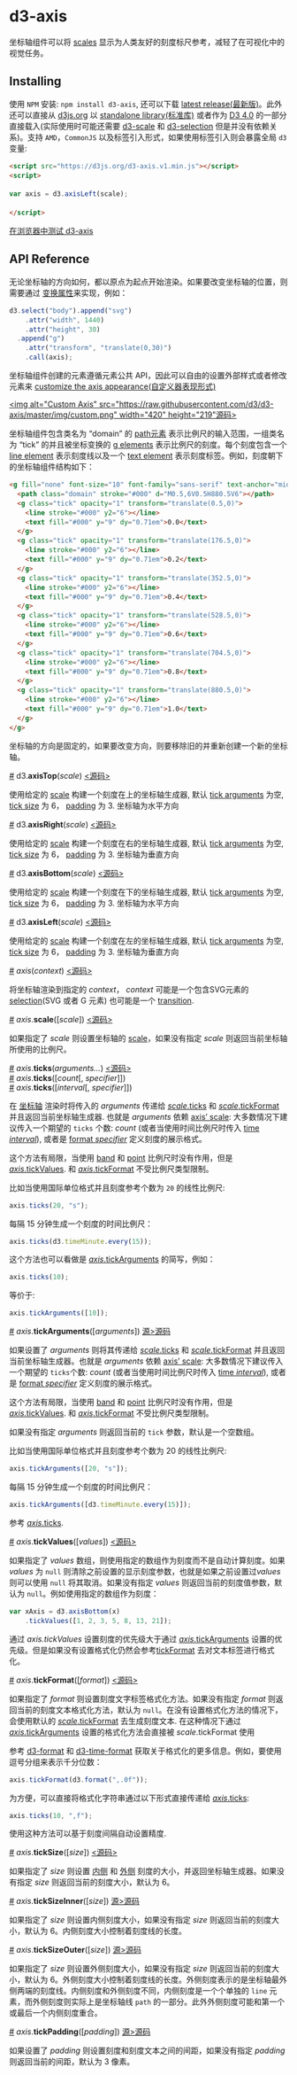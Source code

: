 # d3-axis

坐标轴组件可以将 [scales](https://github.com/d3/d3-scale) 显示为人类友好的刻度标尺参考，减轻了在可视化中的视觉任务。

## Installing

使用 `NPM` 安装: `npm install d3-axis`, 还可以下载 [latest release(最新版)](https://github.com/d3/d3-axis/releases/latest)。此外还可以直接从 [d3js.org](https://d3js.org) 以 [standalone library(标准库)](https://d3js.org/d3-axis.v1.min.js) 或者作为 [D3 4.0](https://github.com/d3/d3) 的一部分直接载入(实际使用时可能还需要 [d3-scale](https://github.com/d3/d3-scale) 和 [d3-selection](https://github.com/d3/d3-selection) 但是并没有依赖关系)。支持 `AMD`，`CommonJS` 以及标签引入形式，如果使用标签引入则会暴露全局 `d3` 变量:

```html
<script src="https://d3js.org/d3-axis.v1.min.js"></script>
<script>

var axis = d3.axisLeft(scale);

</script>
```

[在浏览器中测试 d3-axis](https://tonicdev.com/npm/d3-axis)

## API Reference

无论坐标轴的方向如何，都以原点为起点开始渲染。如果要改变坐标轴的位置，则需要通过 [变换属性](http://www.w3.org/TR/SVG/coords.html#TransformAttribute)来实现，例如：

```js
d3.select("body").append("svg")
    .attr("width", 1440)
    .attr("height", 30)
  .append("g")
    .attr("transform", "translate(0,30)")
    .call(axis);
```

坐标轴组件创建的元素遵循元素公共 API，因此可以自由的设置外部样式或者修改元素来 [customize the axis appearance(自定义器表现形式)](https://bl.ocks.org/mbostock/3371592)

[<img alt="Custom Axis" src="https://raw.githubusercontent.com/d3/d3-axis/master/img/custom.png" width="420" height="219"源码>](http://bl.ocks.org/mbostock/3371592)

坐标轴组件包含类名为 “domain” 的 [path元素](https://www.w3.org/TR/SVG/paths.html#PathElement) 表示比例尺的输入范围，一组类名为 “tick” 的并且被坐标变换的 [g elements](https://www.w3.org/TR/SVG/struct.html#Groups) 表示比例尺的刻度。每个刻度包含一个 [line element](https://www.w3.org/TR/SVG/shapes.html#LineElement) 表示刻度线以及一个 [text element](https://www.w3.org/TR/SVG/text.html#TextElement) 表示刻度标签。例如，刻度朝下的坐标轴组件结构如下：

```html
<g fill="none" font-size="10" font-family="sans-serif" text-anchor="middle">
  <path class="domain" stroke="#000" d="M0.5,6V0.5H880.5V6"></path>
  <g class="tick" opacity="1" transform="translate(0.5,0)">
    <line stroke="#000" y2="6"></line>
    <text fill="#000" y="9" dy="0.71em">0.0</text>
  </g>
  <g class="tick" opacity="1" transform="translate(176.5,0)">
    <line stroke="#000" y2="6"></line>
    <text fill="#000" y="9" dy="0.71em">0.2</text>
  </g>
  <g class="tick" opacity="1" transform="translate(352.5,0)">
    <line stroke="#000" y2="6"></line>
    <text fill="#000" y="9" dy="0.71em">0.4</text>
  </g>
  <g class="tick" opacity="1" transform="translate(528.5,0)">
    <line stroke="#000" y2="6"></line>
    <text fill="#000" y="9" dy="0.71em">0.6</text>
  </g>
  <g class="tick" opacity="1" transform="translate(704.5,0)">
    <line stroke="#000" y2="6"></line>
    <text fill="#000" y="9" dy="0.71em">0.8</text>
  </g>
  <g class="tick" opacity="1" transform="translate(880.5,0)">
    <line stroke="#000" y2="6"></line>
    <text fill="#000" y="9" dy="0.71em">1.0</text>
  </g>
</g>
```

坐标轴的方向是固定的，如果要改变方向，则要移除旧的并重新创建一个新的坐标轴。

<a name="axisTop" href="#axisTop">#</a> d3.<b>axisTop</b>(<i>scale</i>) [<源码>](https://github.com/d3/d3-axis/blob/master/src/axis.js#L159 "Source")

使用给定的 [scale](https://github.com/d3/d3-scale) 构建一个刻度在上的坐标轴生成器, 默认 [tick arguments](#axis_ticks) 为空, [tick size](#axis_tickSize) 为 6， [padding](#axis_tickPadding) 为 3. 坐标轴为水平方向

<a name="axisRight" href="#axisRight">#</a> d3.<b>axisRight</b>(<i>scale</i>) [<源码>](https://github.com/d3/d3-axis/blob/master/src/axis.js#L163 "Source")

使用给定的 [scale](https://github.com/d3/d3-scale) 构建一个刻度在右的坐标轴生成器, 默认 [tick arguments](#axis_ticks) 为空, [tick size](#axis_tickSize) 为 6， [padding](#axis_tickPadding) 为 3. 坐标轴为垂直方向

<a name="axisBottom" href="#axisBottom">#</a> d3.<b>axisBottom</b>(<i>scale</i>) [<源码>](https://github.com/d3/d3-axis/blob/master/src/axis.js#L167 "Source")

使用给定的 [scale](https://github.com/d3/d3-scale) 构建一个刻度在下的坐标轴生成器, 默认 [tick arguments](#axis_ticks) 为空, [tick size](#axis_tickSize) 为 6， [padding](#axis_tickPadding) 为 3. 坐标轴为水平方向

<a name="axisLeft" href="#axisLeft">#</a> d3.<b>axisLeft</b>(<i>scale</i>) [<源码>](https://github.com/d3/d3-axis/blob/master/src/axis.js#L171 "Source")

使用给定的 [scale](https://github.com/d3/d3-scale) 构建一个刻度在左的坐标轴生成器, 默认 [tick arguments](#axis_ticks) 为空, [tick size](#axis_tickSize) 为 6， [padding](#axis_tickPadding) 为 3. 坐标轴为垂直方向

<a name="_axis" href="#_axis">#</a> <i>axis</i>(<i>context</i>) [<源码>](https://github.com/d3/d3-axis/blob/master/src/axis.js#L40 "Source")

将坐标轴渲染到指定的 *context*， *context* 可能是一个包含SVG元素的 [selection](https://github.com/d3/d3-selection)(SVG 或者 G 元素) 也可能是一个 [transition](https://github.com/d3/d3-transition).

<a name="axis_scale" href="#axis_scale">#</a> <i>axis</i>.<b>scale</b>([<i>scale</i>]) [<源码>](https://github.com/d3/d3-axis/blob/master/src/axis.js#L120 "Source")

如果指定了 *scale* 则设置坐标轴的 [scale](https://github.com/d3/d3-scale)，如果没有指定 *scale* 则返回当前坐标轴所使用的比例尺。

<a name="axis_ticks" href="#axis_ticks">#</a> <i>axis</i>.<b>ticks</b>(<i>arguments…</i>) [<源码>](https://github.com/d3/d3-axis/blob/master/src/axis.js#L124 "Source")
<br><a href="#axis_ticks">#</a> <i>axis</i>.<b>ticks</b>([<i>count</i>[, <i>specifier</i>]])
<br><a href="#axis_ticks">#</a> <i>axis</i>.<b>ticks</b>([<i>interval</i>[, <i>specifier</i>]])

在 [坐标轴](#_axis) 渲染时将传入的 *arguments* 传递给 [*scale*.ticks](https://github.com/d3/d3-scale/blob/master/README.md#continuous_ticks) 和 [*scale*.tickFormat](https://github.com/d3/d3-scale/blob/master/README.md#continuous_tickFormat) 并且返回当前坐标轴生成器. 也就是 *arguments* 依赖 [axis’ scale](#axis_scale): 大多数情况下建议传入一个期望的 `ticks` 个数: *count* (或者当使用时间比例尺时传入 [time *interval*](https://github.com/d3/d3-time)), 或者是 [format *specifier*](https://github.com/d3/d3-format) 定义刻度的展示格式。

这个方法有局限，当使用 [band](https://github.com/d3/d3-scale/blob/master/README.md#band-scales) 和 [point](https://github.com/d3/d3-scale/blob/master/README.md#point-scales) 比例尺时没有作用，但是 [*axis*.tickValues](#axis_tickValues). 和 [*axis*.tickFormat](#axis_tickFormat) 不受比例尺类型限制。

比如当使用国际单位格式并且刻度参考个数为 `20` 的线性比例尺:

```js
axis.ticks(20, "s");
```

每隔 15 分钟生成一个刻度的时间比例尺：

```js
axis.ticks(d3.timeMinute.every(15));
```

这个方法也可以看做是 [*axis*.tickArguments](#axis_tickArguments) 的简写，例如：

```js
axis.ticks(10);
```

等价于:

```js
axis.tickArguments([10]);
```

<a name="axis_tickArguments" href="#axis_tickArguments">#</a> <i>axis</i>.<b>tickArguments</b>([<i>arguments</i>]) [源>源码](https://github.com/d3/d3-axis/blob/master/src/axis.js#L128 "Source")

如果设置了 *arguments* 则将其传递给 [*scale*.ticks](https://github.com/d3/d3-scale/blob/master/README.md#continuous_ticks) 和 [*scale*.tickFormat](https://github.com/d3/d3-scale/blob/master/README.md#continuous_tickFormat) 并且返回当前坐标轴生成器。也就是 *arguments* 依赖 [axis’ scale](#axis_scale): 大多数情况下建议传入一个期望的 `ticks`个数: *count* (或者当使用时间比例尺时传入 [time *interval*](https://github.com/d3/d3-time)), 或者是 [format *specifier*](https://github.com/d3/d3-format) 定义刻度的展示格式。

这个方法有局限，当使用 [band](https://github.com/d3/d3-scale/blob/master/README.md#band-scales) 和 [point](https://github.com/d3/d3-scale/blob/master/README.md#point-scales) 比例尺时没有作用，但是 [*axis*.tickValues](#axis_tickValues). 和 [*axis*.tickFormat](#axis_tickFormat) 不受比例尺类型限制。

如果没有指定 *arguments* 则返回当前的 `tick` 参数，默认是一个空数组。

比如当使用国际单位格式并且刻度参考个数为 20 的线性比例尺:

```js
axis.tickArguments([20, "s"]);
```

每隔 15 分钟生成一个刻度的时间比例尺：

```js
axis.tickArguments([d3.timeMinute.every(15)]);
```

参考 [*axis*.ticks](#axis_ticks).

<a name="axis_tickValues" href="#axis_tickValues">#</a> <i>axis</i>.<b>tickValues</b>([<i>values</i>]) [<源码>](https://github.com/d3/d3-axis/blob/master/src/axis.js#L132 "Source")

如果指定了 *values* 数组，则使用指定的数组作为刻度而不是自动计算刻度。如果 *values* 为 `null` 则清除之前设置的显示刻度参数，也就是如果之前设置过*values* 则可以使用 `null` 将其取消。如果没有指定 *values* 则返回当前的刻度值参数，默认为 `null`。例如使用指定的数组作为刻度：

```js
var xAxis = d3.axisBottom(x)
    .tickValues([1, 2, 3, 5, 8, 13, 21]);
```

通过 *axis.tickValues* 设置刻度的优先级大于通过 [*axis*.tickArguments](#axis_tickArguments) 设置的优先级。但是如果没有设置格式化仍然会参考[tickFormat](#axis_tickFormat) 去对文本标签进行格式化。

<a name="axis_tickFormat" href="#axis_tickFormat">#</a> <i>axis</i>.<b>tickFormat</b>([<i>format</i>]) [<源码>](https://github.com/d3/d3-axis/blob/master/src/axis.js#L136 "Source")

如果指定了 *format* 则设置刻度文字标签格式化方法。如果没有指定 *format* 则返回当前的刻度文本格式化方法，默认为 `null`。在没有设置格式化方法的情况下，会使用默认的 [*scale*.tickFormat](https://github.com/d3/d3-scale/blob/master/README.md#continuous_tickFormat) 去生成刻度文本. 在这种情况下通过 [*axis*.tickArguments](#axis_tickArguments) 设置的格式化方法会直接被 *scale*.tickFormat 使用

参考 [d3-format](https://github.com/d3/d3-format) 和 [d3-time-format](https://github.com/d3/d3-format) 获取关于格式化的更多信息。例如，要使用逗号分组来表示千分位数：

```js
axis.tickFormat(d3.format(",.0f"));
```

为方便，可以直接将格式化字符串通过以下形式直接传递给 [*axis*.ticks](#axis_ticks):

```js
axis.ticks(10, ",f");
```

使用这种方法可以基于刻度间隔自动设置精度.

<a name="axis_tickSize" href="#axis_tickSize">#</a> <i>axis</i>.<b>tickSize</b>([<i>size</i>]) [<源码>](https://github.com/d3/d3-axis/blob/master/src/axis.js#L140 "Source")

如果指定了 *size* 则设置 [内侧](#axis_tickSizeInner) 和 [外侧](#axis_tickSizeOuter) 刻度的大小，并返回坐标轴生成器。如果没有指定 *size* 则返回当前的刻度大小，默认为 6。

<a name="axis_tickSizeInner" href="#axis_tickSizeInner">#</a> <i>axis</i>.<b>tickSizeInner</b>([<i>size</i>]) [源>源码](https://github.com/d3/d3-axis/blob/master/src/axis.js#L144 "Source")

如果指定了 *size* 则设置内侧刻度大小，如果没有指定 *size* 则返回当前的刻度大小，默认为 6。内侧刻度大小控制着刻度线的长度。

<a name="axis_tickSizeOuter" href="#axis_tickSizeOuter">#</a> <i>axis</i>.<b>tickSizeOuter</b>([<i>size</i>]) [源>源码](https://github.com/d3/d3-axis/blob/master/src/axis.js#L148 "Source")

如果指定了 *size* 则设置外侧刻度大小，如果没有指定 *size* 则返回当前的刻度大小，默认为 6。外侧刻度大小控制着刻度线的长度。外侧刻度表示的是坐标轴最外侧两端的刻度线。内侧刻度和外侧刻度不同，内侧刻度是一个个单独的 `line` 元素，而外侧刻度则实际上是坐标轴线 `path` 的一部分。此外外侧刻度可能和第一个或最后一个内侧刻度重合。

<a name="axis_tickPadding" href="#axis_tickPadding">#</a> <i>axis</i>.<b>tickPadding</b>([<i>padding</i>]) [源>源码](https://github.com/d3/d3-axis/blob/master/src/axis.js#L152 "Source")

如果设置了 *padding* 则设置刻度和刻度文本之间的间距，如果没有指定 *padding* 则返回当前的间距，默认为 3 像素。
